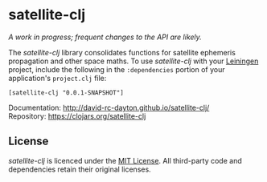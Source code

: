 # satellite-clj

*A work in progress; frequent changes to the API are likely.*

The *satellite-clj* library consolidates functions for satellite ephemeris
propagation and other space maths. To use *satellite-clj* with your
[Leiningen](http://leiningen.org/) project, include the following in the
`:dependencies` portion of your application's `project.clj` file:

    [satellite-clj "0.0.1-SNAPSHOT"]

Documentation: http://david-rc-dayton.github.io/satellite-clj/  
Repository: https://clojars.org/satellite-clj

## License

*satellite-clj* is licenced under the
[MIT License](http://opensource.org/licenses/MIT). All third-party code and
dependencies retain their original licenses.
